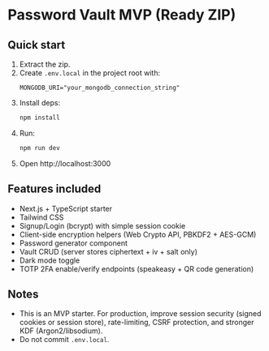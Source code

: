 # Password Vault MVP (Ready ZIP)

## Quick start

1. Extract the zip.
2. Create `.env.local` in the project root with:
   ```
   MONGODB_URI="your_mongodb_connection_string"
   ```
3. Install deps:
   ```bash
   npm install
   ```
4. Run:
   ```bash
   npm run dev
   ```
5. Open http://localhost:3000

## Features included
- Next.js + TypeScript starter
- Tailwind CSS
- Signup/Login (bcrypt) with simple session cookie
- Client-side encryption helpers (Web Crypto API, PBKDF2 + AES-GCM)
- Password generator component
- Vault CRUD (server stores ciphertext + iv + salt only)
- Dark mode toggle
- TOTP 2FA enable/verify endpoints (speakeasy + QR code generation)

## Notes
- This is an MVP starter. For production, improve session security (signed cookies or session store), rate-limiting, CSRF protection, and stronger KDF (Argon2/libsodium).
- Do not commit `.env.local`.
